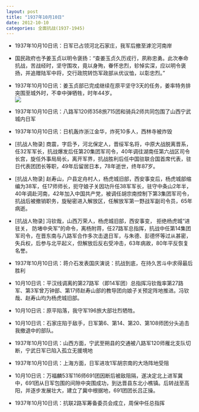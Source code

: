 ```yaml
---
layout: post
title: "1937年10月10日"
date: 2012-10-10
categories: 全面抗战(1937-1945)
---
```


<meta name="referrer" content="no-referrer" />

- 1937年10月10日讯：日军已占领河北石家庄，我军后撤至滹沱河南岸 

- 国民政府也予姜玉贞以明令褒扬：“查姜玉贞久历戎行，夙称忠勇。此次奉命抗战，苦战经时，坚守围攻，竟以身殉，眷怀忠烈，轸悼实深，应以明令褒扬，并追赠陆军中将，交行政院转饬军政部从优议恤，以彰忠烈。” 

- 1937年10月10日讯：姜玉贞部已完成继续在原平坚守3天的任务，姜率特务排突围至城外时，不幸中弹牺牲，时年44岁。 <br/><img src="https://ww3.sinaimg.cn/large/aca367d8jw1dxqft06jrpj.jpg" />

- 1937年10月10日讯：八路军120师358旅715团和骑兵2师共同包围了山西宁武城内日军 

- 1937年10月10日讯：日机轰炸浙江金华，炸死10多人，西林寺被炸毁 

- [抗战人物录] 商震，字启予，河北保定人，晋绥军名将，中原大战脱离晋系，任32军军长，抗战爆发后任第20集团军司令，40年调往湖南任第六战区司令长宫，旋任外事局局长，离开军界，抗战胜利后任中国驻联合国首席代表，驻日代表团团长等职，49年后留居日本，78年逝世，终年87岁。 

- [抗战人物录] 赵寿山，户县定舟村人，杨虎城旧部，西安事变后，杨虎城部缩编为38军，任17师师长，扼守娘子关因功升任38军军长，驻守中条山2年半，40年调赴河南，42年加入中国共产党，被调任胡宗南控制下第3集团军司令，抗战后被撤销职务，旋秘密进入解放区，任解放军第一野战军副司令员，65年病逝。 

- [抗战人物录] 冯钦哉，山西万荣人，杨虎城旧部，西安事变， 拒绝杨虎城“进驻关， 防堵中央军”的命令，离杨附蒋，任27路军总指挥，抗战中任第14集团军司令，在晋东南与八路军合作多次击退日军，与朱德、彭德怀等过从甚密，失兵权，后参与北平起义，但解放后反右受冲击，63年病故，80年平反恢复名誉。 

- 1937年10月10日讯：蒋介石发表国庆演说：抗战到底，在持久苦斗中求得最后胜利 

- 10月10日讯：平汉线调离的第27路军（即14军团）总指挥冯钦哉率第27路军、第3军曾万钟部、第17师赵寿山部的教导团向娘子关预定阵地推进。冯钦哉、赵寿山均为杨虎城旧部。 

- 10月10日讯：原平陷落，我守军196旅大部壮烈牺牲。 

- 10月10日讯：石家庄陷于敌手，日军第6、第14、第20、第108师团分头追击我撤退中的部队。 

- 1937年10月10日讯：山西方面，宁武至朔县的交通被八路军120师雁北支队切断，宁武日军已陷入孤立无援境地 

- 1937年10月10日讯：上海方面，日军进攻1军胡宗南的大场阵地受阻 

- 10月10日讯：万福麟53军116师691团因断后被敌阻隔，遂决定北上进军冀中，691团从日军包围的间隙中突围成功，到达晋县东北小樵镇。后转战至高阳，并逐步发展壮大，建立了冀中根据地，691团团长吕正操。 

- 1937年10月10日讯：抗联2路军筹备委员会成立，周保中任总指挥 

